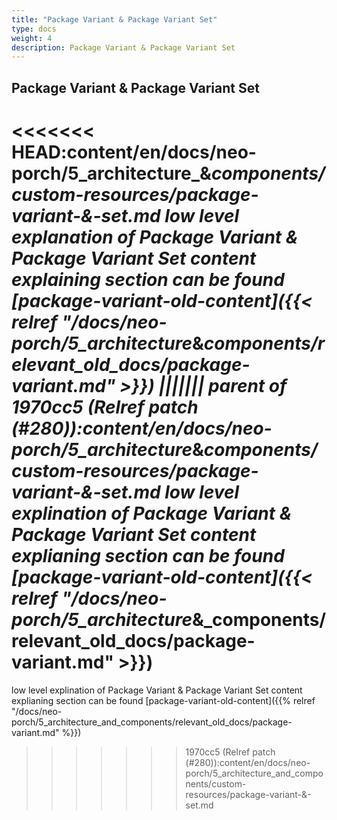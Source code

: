 ```yaml
---
title: "Package Variant & Package Variant Set"
type: docs
weight: 4
description: Package Variant & Package Variant Set
---
```


## Package Variant & Package Variant Set

<<<<<<< HEAD:content/en/docs/neo-porch/5_architecture_&_components/custom-resources/package-variant-&-set.md
low level explanation of Package Variant & Package Variant Set content explaining section can be found [package-variant-old-content]({{< relref "/docs/neo-porch/5_architecture_&_components/relevant_old_docs/package-variant.md" >}})
||||||| parent of 1970cc5 (Relref patch (#280)):content/en/docs/neo-porch/5_architecture_&_components/custom-resources/package-variant-&-set.md
low level explination of Package Variant & Package Variant Set content explianing section can be found [package-variant-old-content]({{< relref "/docs/neo-porch/5_architecture_&_components/relevant_old_docs/package-variant.md" >}})
=======
low level explination of Package Variant & Package Variant Set content explianing section can be found [package-variant-old-content]({{% relref "/docs/neo-porch/5_architecture_and_components/relevant_old_docs/package-variant.md" %}})
>>>>>>> 1970cc5 (Relref patch (#280)):content/en/docs/neo-porch/5_architecture_and_components/custom-resources/package-variant-&-set.md
